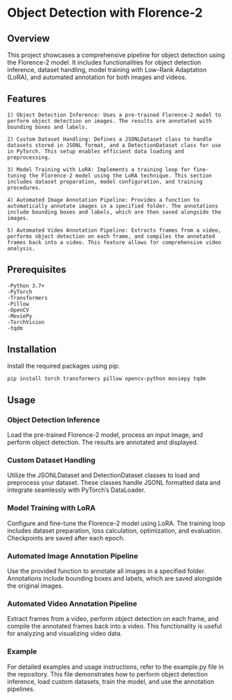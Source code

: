 # Object Detection with Florence-2

## Overview

This project showcases a comprehensive pipeline for object detection using the Florence-2 model. It includes functionalities for object detection inference, dataset handling, model training with Low-Rank Adaptation (LoRA), and automated annotation for both images and videos.

## Features

	1) Object Detection Inference: Uses a pre-trained Florence-2 model to perform object detection on images. The results are annotated with bounding boxes and labels.
 
	2) Custom Dataset Handling: Defines a JSONLDataset class to handle datasets stored in JSONL format, and a DetectionDataset class for use in PyTorch. This setup enables efficient data loading and preprocessing.
 
	3) Model Training with LoRA: Implements a training loop for fine-tuning the Florence-2 model using the LoRA technique. This section includes dataset preparation, model configuration, and training procedures.
 
	4) Automated Image Annotation Pipeline: Provides a function to automatically annotate images in a specified folder. The annotations include bounding boxes and labels, which are then saved alongside the images.
 
	5) Automated Video Annotation Pipeline: Extracts frames from a video, performs object detection on each frame, and compiles the annotated frames back into a video. This feature allows for comprehensive video analysis.

## Prerequisites

	-Python 3.7+
	-PyTorch
	-Transformers
	-Pillow
	-OpenCV
	-MoviePy
	-TorchVision
	-tqdm

## Installation

Install the required packages using pip:

```pip install torch transformers pillow opencv-python moviepy tqdm```

## Usage

### Object Detection Inference

Load the pre-trained Florence-2 model, process an input image, and perform object detection. The results are annotated and displayed.

### Custom Dataset Handling

Utilize the JSONLDataset and DetectionDataset classes to load and preprocess your dataset. These classes handle JSONL formatted data and integrate seamlessly with PyTorch’s DataLoader.

### Model Training with LoRA

Configure and fine-tune the Florence-2 model using LoRA. The training loop includes dataset preparation, loss calculation, optimization, and evaluation. Checkpoints are saved after each epoch.

### Automated Image Annotation Pipeline

Use the provided function to annotate all images in a specified folder. Annotations include bounding boxes and labels, which are saved alongside the original images.

### Automated Video Annotation Pipeline

Extract frames from a video, perform object detection on each frame, and compile the annotated frames back into a video. This functionality is useful for analyzing and visualizing video data.

### Example

For detailed examples and usage instructions, refer to the example.py file in the repository. This file demonstrates how to perform object detection inference, load custom datasets, train the model, and use the annotation pipelines.

